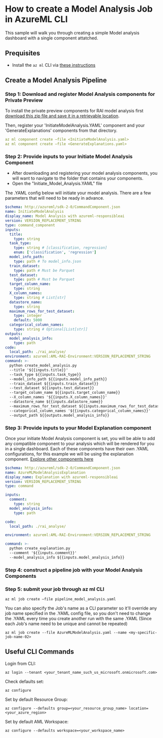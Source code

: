 # How to create a Model Analysis Job in AzureML CLI

This sample will walk you through creating a simple Model analysis dashboard with a single component attatched.
## Prequisites
- Install the ``` az ml ``` CLI via [these instructions](https://github.com/Azure/AutoML-vNext-Preview/blob/main/docs/cli/cli-installation.rst)


## Create a Model Analysis Pipeline
### Step 1: Download and register Model Analysis components for Private Preview
To install the private preview components for RAI model analysis first [download this zip file and save it in a retrievable location]().

Then, register your 'InitiateModelAnalysis.YAML' component and your 'GenerateExplanations' components from that directory. 
```YAML
az ml component create –file <InitiateModelAnalysis.yaml>
az ml component create –file <GenerateExplanations.yaml>
```

### Step 2: Provide inputs to your Initiate Model Analysis Component
- After downloading and registering your model analysis components, you will want to navigate to the folder that contains your components.
- Open the "Initiate_Model_Analysis.YAML" file


The .YAML config below will initiate your model analysis. There are a few parameters that will need to be ready in advance.

```YAML
$schema: http://azureml/sdk-2-0/CommandComponent.json
name: InitiateModelAnalysis
display_name: Model Analysis with azureml-responsibleai
version: VERSION_REPLACEMENT_STRING
type: command_component
inputs:
  title:
    type: string
  task_type:
    type: string # [classification, regression]
    enum: ['classification', 'regression']
  model_info_path:
    type: path # To model_info.json
  train_dataset:
    type: path # Must be Parquet
  test_dataset:
    type: path # Must be Parquet
  target_column_name:
    type: string
  X_column_names:
    type: string # List[str]
  datastore_name:
    type: string
  maximum_rows_for_test_dataset:
    type: integer
    default: 5000
  categorical_column_names:
    type: string # Optional[List[str]]
outputs:
  model_analysis_info:
    type: path
code:
  local_path: ./rai_analyse/
environment: azureml:AML-RAI-Environment:VERSION_REPLACEMENT_STRING
command: >-
  python create_model_analysis.py
  --title '${{inputs.title}}'
  --task_type ${{inputs.task_type}}
  --model_info_path ${{inputs.model_info_path}}
  --train_dataset ${{inputs.train_dataset}}
  --test_dataset ${{inputs.test_dataset}}
  --target_column_name ${{inputs.target_column_name}}
  --X_column_names '${{inputs.X_column_names}}'
  --datastore_name ${{inputs.datastore_name}}
  --maximum_rows_for_test_dataset ${{inputs.maximum_rows_for_test_dataset}}
  --categorical_column_names '${{inputs.categorical_column_names}}'
  --output_path ${{outputs.model_analysis_info}}
```

### Step 3: Provide inputs to your Model Explanation component
Once your initiate Model Analysis component is set, you will be able to add any compatible component to your analysis which will be rendered for you in a single dashboard. Each of these components have their own .YAML configurations, for this example we will be using the explanation component. [Explore other components here]()

``` YAML
$schema: http://azureml/sdk-2-0/CommandComponent.json
name: AzureMLModelAnalysisExplanation
display_name: Explanation with azureml-responsibleai
version: VERSION_REPLACEMENT_STRING
type: command

inputs:
  comment:
    type: string
  model_analysis_info:
    type: path

code:
  local_path: ./rai_analyse/

environment: azureml:AML-RAI-Environment:VERSION_REPLACEMENT_STRING

command: >-
  python create_explanation.py
  --comment '${{inputs.comment}}'
  --model_analysis_info ${{inputs.model_analysis_info}}

```

### Step 4: construct a pipeline job with your Model Analysis Components

### Step 5: submit your job through az ml CLI
```
az ml job create –file pipeline_model_analysis.yaml
```

You can also specify the Job's name as a CLI parameter so it'll override any job name specified in the .YAML config file, so you don't need to change the .YAML every time you create another run with the same .YAML (Since each Job's name need to be unique and cannot be repeated)
```
az ml job create --file AzureMLModelAnalysis.yaml --name <my-specific-job-name-02>
```

## Useful CLI Commands

Login from CLI:
```CLI
az login --tenant <your_tenant_name_such_us_microsoft.onmicrosoft.com>
```
Check defaults set:
```CLI
az configure
```
Set by default Resource Group:
```CLI
az configure --defaults group=<your_resource_group_name> location=<your_azure_region>
```
Set by default AML Workspace:
```CLI
az configure --defaults workspace=<your_workspace_name>
```


